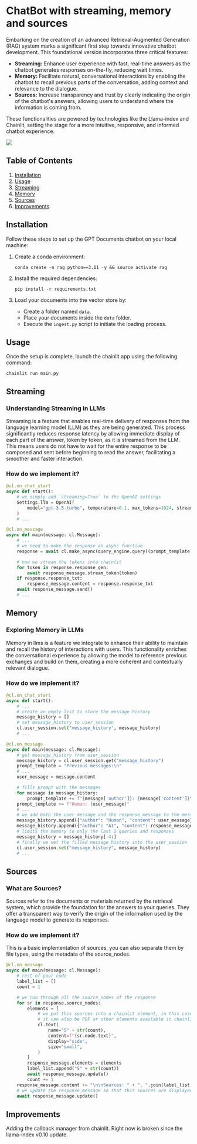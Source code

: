 # ChatBot with streaming, memory and sources

Embarking on the creation of an advanced Retrieval-Augmented Generation (RAG) system marks a significant first step towards innovative chatbot development. This foundational version incorporates three critical features:

- **Streaming:** Enhance user experience with fast, real-time answers as the chatbot generates responses on-the-fly, reducing wait times.
- **Memory:** Facilitate natural, conversational interactions by enabling the chatbot to recall previous parts of the conversation, adding context and relevance to the dialogue.
- **Sources:** Increase transparency and trust by clearly indicating the origin of the chatbot's answers, allowing users to understand where the information is coming from.

These functionalities are powered by technologies like the Llama-index and Chainlit, setting the stage for a more intuitive, responsive, and informed chatbot experience.

![](https://github.com/felipearosr/GPT-Documents/blob/main/1.Streaming%20-%20Memory%20-%20Sources/images/RAG.gif)


## Table of Contents

1. [Installation](#installation")
2. [Usage](#usage)
3. [Streaming](#streaming)
4. [Memory](#memory)
5. [Sources](#sources)
6. [Improvements](#improvements)


## Installation <a name="installation"></a>

Follow these steps to set up the GPT Documents chatbot on your local machine:

1. Create a conda environment:

   ```shell
   conda create -n rag python==3.11 -y && source activate rag
   ```

2. Install the required dependencies:

   ```shell
   pip install -r requirements.txt
   ```

3. Load your documents into the vector store by: 
    - Create a folder named `data`.
    - Place your documents inside the `data` folder.
    - Execute the `ingest.py` script to initiate the loading process.

## Usage <a name="usage"></a>

Once the setup is complete, launch the chainlit app using the following command:

```shell
chainlit run main.py
```

## Streaming <a name="streaming"></a>

### Understanding Streaming in LLMs

Streaming is a feature that enables real-time delivery of responses from the language learning model (LLM) as they are being generated. This process significantly reduces response latency by allowing immediate display of each part of the answer, token by token, as it is streamed from the LLM. This means users do not have to wait for the entire response to be composed and sent before beginning to read the answer, facilitating a smoother and faster interaction.


### How do we implement it?

```python
@cl.on_chat_start
async def start():
    # we simply add `streaming=True` to the OpenAI settings
    Settings.llm = OpenAI(
        model="gpt-3.5-turbo", temperature=0.1, max_tokens=1024, streaming=True
    )
    # ...
```

```python
@cl.on_message
async def main(message: cl.Message):
    # ...
    # we need to make the response an async function
    response = await cl.make_async(query_engine.query)(prompt_template)

    # now we stream the tokens into chainlit
    for token in response.response_gen:
        await response_message.stream_token(token)
    if response.response_txt:
        response_message.content = response.response_txt
    await response_message.send()
    # ...
```



## Memory <a name="memory"></a>

### Exploring Memory in LLMs

Memory in llms is a feature we integrate to enhance their ability to maintain and recall the history of interactions with users. This functionality enriches the conversational experience by allowing the model to reference previous exchanges and build on them, creating a more coherent and contextually relevant dialogue.

### How do we implement it?
```python
@cl.on_chat_start
async def start():
    # ...
    # create an empty list to store the message history
    message_history = []
    # set message_history to user_session
    cl.user_session.set("message_history", message_history) 
    # ...
```

```python
@cl.on_message
async def main(message: cl.Message):
    # get message_history from user_session
    message_history = cl.user_session.get("message_history")
    prompt_template = "Previous messages:\n"
    # ...
    user_message = message.content

    # fills prompt with the messages
    for message in message_history:
        prompt_template += f"{message['author']}: {message['content']}\n"
    prompt_template += f"Human: {user_message}"
    # ...
    # we add both the user_message and the response_message to the message_history
    message_history.append({"author": "Human", "content": user_message})
    message_history.append({"author": "AI", "content": response_message.content})
    # limits the memory to only the last 2 queries and responses
    message_history = message_history[-4:]
    # finally we set the filled message_history into the user_session
    cl.user_session.set("message_history", message_history)
    # ...
```

## Sources <a name="sources"></a>

### What are Sources?

Sources refer to the documents or materials returned by the retrieval system, which provide the foundation for the answers to your queries. They offer a transparent way to verify the origin of the information used by the language model to generate its responses.

### How do we implement it?

This is a basic implementation of sources, you can also separate them by file types, using the metadata of the source_nodes.

```python
@cl.on_message
async def main(message: cl.Message):
    # rest of your code
    label_list = []
    count = 1

    # we run through all the source_nodes of the response
    for sr in response.source_nodes:
        elements = [
            # we put this sources into a chainlit element, in this case Text,
            # it can also be PDF or other elements available in chainlit.
            cl.Text(
                name="S" + str(count),
                content=f"{sr.node.text}",
                display="side",
                size="small",
            )
        ]
        response_message.elements = elements
        label_list.append("S" + str(count))
        await response_message.update()
        count += 1
    response_message.content += "\n\nSources: " + ", ".join(label_list)
    # we update the response_message so that this sources are displayed in chainlit
    await response_message.update()
```

## Improvements <a name="improvements"></a>

Adding the callback manager from chainlit. Right now is broken since the llama-index v0.10 update.